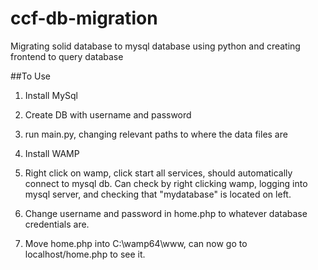 # ccf-db-migration

Migrating solid database to mysql database using python and creating frontend to query database


##To Use

1. Install MySql

2. Create DB with username and password

3. run main.py, changing relevant paths to where the data files are


4. Install WAMP


5. Right click on wamp, click start all services, should automatically connect to mysql db. Can check by right clicking wamp, logging into mysql server, and checking that "mydatabase" is located on left.

6. Change username and password in home.php to whatever database credentials are.

6. Move home.php into C:\wamp64\www, can now go to localhost/home.php to see it.